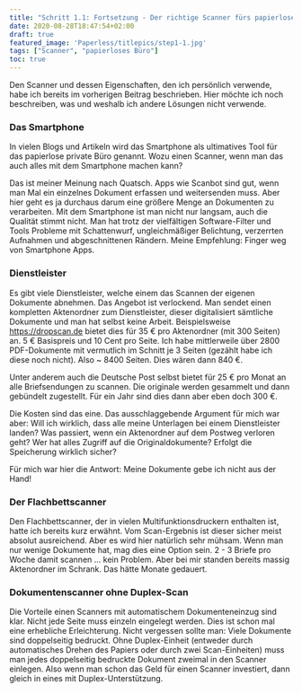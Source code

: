 ```yaml
---
title: "Schritt 1.1: Fortsetzung - Der richtige Scanner fürs papierlose Büro"
date: 2020-08-28T18:47:54+02:00
draft: true
featured_image: 'Paperless/titlepics/step1-1.jpg'
tags: ["Scanner", "papierloses Büro"]
toc: true
---
```




Den Scanner und dessen Eigenschaften, den ich persönlich verwende, habe ich bereits im
vorherigen Beitrag beschrieben. Hier möchte ich noch beschreiben, was und weshalb ich
andere Lösungen nicht verwende.

### Das Smartphone

In vielen Blogs und Artikeln wird das Smartphone als ultimatives Tool für das 
papierlose private Büro genannt. Wozu einen Scanner, wenn man das auch alles 
mit dem Smartphone machen kann?

Das ist meiner Meinung nach Quatsch. Apps wie Scanbot sind gut, wenn man Mal ein 
einzelnes Dokument erfassen und weitersenden muss. Aber hier geht es ja durchaus 
darum eine größere Menge an Dokumenten zu verarbeiten. Mit dem Smartphone 
ist man nicht nur langsam, auch die Qualität stimmt nicht. Man hat trotz der 
vielfältigen Software-Filter und Tools Probleme mit Schattenwurf, 
ungleichmäßiger Belichtung, verzerrten Aufnahmen und abgeschnittenen Rändern.
Meine Empfehlung: Finger weg von Smartphone Apps.


### Dienstleister

Es gibt viele Dienstleister, welche einem das Scannen der eigenen Dokumente abnehmen.
Das Angebot ist verlockend. Man sendet einen kompletten Aktenordner zum Dienstleister,
dieser digitalisiert sämtliche Dokumente und man hat selbst keine Arbeit. Beispielsweise
<https://dropscan.de> bietet dies für 35 € pro Aktenordner (mit 300 Seiten) an.
5 € Basispreis und 10 Cent pro Seite. Ich habe mittlerweile über 2800 PDF-Dokumente mit
vermutlich im Schnitt je 3 Seiten (gezählt habe ich diese noch nicht). Also ~ 8400 Seiten.
Dies wären dann 840 €. 

Unter anderem auch die Deutsche Post selbst bietet für 25 € pro Monat an alle Briefsendungen
zu scannen. Die originale werden gesammelt und dann gebündelt zugestellt. Für ein Jahr
sind dies dann aber eben doch 300 €.

Die Kosten sind das eine. Das ausschlaggebende Argument für mich war aber: 
Will ich wirklich, dass alle meine Unterlagen bei einem Dienstleister landen?
Was passiert, wenn ein Aktenordner auf dem Postweg verloren geht? Wer hat alles Zugriff
auf die Originaldokumente? Erfolgt die Speicherung wirklich sicher?

Für mich war hier die Antwort: Meine Dokumente gebe ich nicht aus der Hand!

### Der Flachbettscanner

Den Flachbettscanner, der in vielen Multifunktionsdruckern enthalten ist, hatte ich bereits
kurz erwähnt. Vom Scan-Ergebnis ist dieser sicher meist absolut ausreichend. 
Aber es wird hier natürlich sehr mühsam. Wenn man nur wenige Dokumente hat, mag dies
eine Option sein. 2 - 3 Briefe pro Woche damit scannen ... kein Problem.
Aber bei mir standen bereits massig Aktenordner im Schrank. Das hätte Monate gedauert.

### Dokumentenscanner ohne Duplex-Scan

Die Vorteile einen Scanners mit automatischem Dokumenteneinzug sind klar. Nicht jede Seite
muss einzeln eingelegt werden. Dies ist schon mal eine erhebliche Erleichterung. Nicht
vergessen sollte man: Viele Dokumente sind doppelseitig bedruckt. Ohne Duplex-Einheit
(entweder durch automatisches Drehen des Papiers oder durch zwei Scan-Einheiten) muss
man jedes doppelseitig bedruckte Dokument zweimal in den Scanner einlegen. Also 
wenn man schon das Geld für einen Scanner investiert, dann gleich in eines mit
Duplex-Unterstützung.